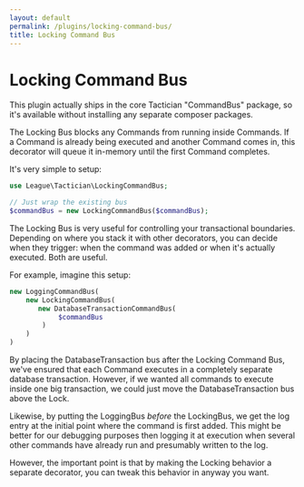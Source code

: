 ```yaml
---
layout: default
permalink: /plugins/locking-command-bus/
title: Locking Command Bus
---
```


# Locking Command Bus
This plugin actually ships in the core Tactician "CommandBus" package, so it's available without installing any separate composer packages.

The Locking Bus blocks any Commands from running inside Commands. If a Command is already being executed and another Command comes in, this decorator will queue it in-memory until the first Command completes.

It's very simple to setup:

~~~ php
use League\Tactician\LockingCommandBus;

// Just wrap the existing bus
$commandBus = new LockingCommandBus($commandBus);
~~~

The Locking Bus is very useful for controlling your transactional boundaries. Depending on where you stack it with other decorators, you can decide when they trigger: when the command was added or when it's actually executed. Both are useful.

For example, imagine this setup:

~~~ php
new LoggingCommandBus(
    new LockingCommandBus(
       new DatabaseTransactionCommandBus(
            $commandBus
        )
    )
)
~~~

By placing the DatabaseTransaction bus after the Locking Command Bus, we've ensured that each Command executes in a completely separate database transaction. However, if we wanted all commands to execute inside one big transaction, we could just move the DatabaseTransaction bus above the Lock.

Likewise, by putting the LoggingBus _before_ the LockingBus, we get the log entry at the initial point where the command is first added. This might be better for our debugging purposes then logging it at execution when several other commands have already run and presumably written to the log.

However, the important point is that by making the Locking behavior a separate decorator, you can tweak this behavior in anyway you want.
